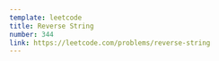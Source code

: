 ```yaml
---
template: leetcode
title: Reverse String
number: 344
link: https://leetcode.com/problems/reverse-string
---
```


